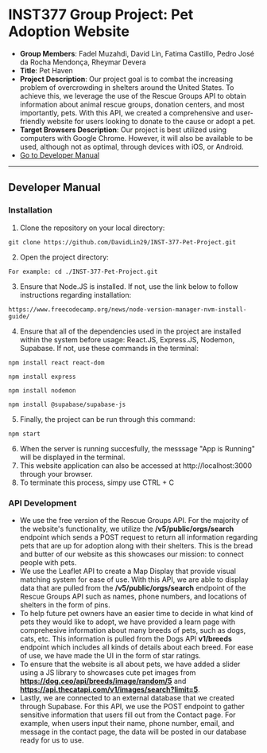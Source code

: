 # INST377 Group Project: Pet Adoption Website

- **Group Members**: Fadel Muzahdi, David Lin, Fatima Castillo, Pedro José da Rocha Mendonça, Rheymar Devera
- **Title**: Pet Haven
- **Project Description**: Our project goal is to combat the increasing problem of overcrowding in shelters around the United States. To achieve this, we leverage the use of the Rescue Groups API to obtain information about animal rescue groups, donation centers, and most importantly, pets. With this API, we created a comprehensive and user-friendly website for users looking to donate to the cause or adopt a pet.
- **Target Browsers Description**: Our project is best utilized using computers with Google Chrome. However, it will also be available to be used, although not as optimal, through devices with iOS, or Android.
- [Go to Developer Manual](#developer-manual)

---

## Developer Manual
### Installation

1. Clone the repository on your local directory:
```
git clone https://github.com/DavidLin29/INST-377-Pet-Project.git
```
2. Open the project directory:
```
For example: cd ./INST-377-Pet-Project.git
```
3. Ensure that Node.JS is installed. If not, use the link below to follow instructions regarding installation:
```
https://www.freecodecamp.org/news/node-version-manager-nvm-install-guide/
```
4. Ensure that all of the dependencies used in the project are installed within the system before usage: React.JS, Express.JS, Nodemon, Supabase. If not, use these commands in the terminal:
```
npm install react react-dom
```
```
npm install express
```
```
npm install nodemon
```
```
npm install @supabase/supabase-js
```
5. Finally, the project can be run through this command:
```
npm start
```
6. When the server is running succesfully, the messsage "App is Running" will be displayed in the terminal.
7. This website application can also be accessed at http://localhost:3000 through your browser.
8. To terminate this process, simpy use CTRL + C 

### API Development
- We use the free version of the Rescue Groups API. For the majority of the website's functionality, we utilize the **/v5/public/orgs/search** endpoint which sends a POST request to return all information regarding pets that are up for adoption along with their shelters. This is the bread and butter of our website as this showcases our mission: to connect people with pets.
- We use the Leaflet API to create a Map Display that provide visual matching system for ease of use. With this API, we are able to display data that are pulled from the **/v5/public/orgs/search** endpoint of the Rescue Groups API such as names, phone numbers, and locations of shelters in the form of pins.
- To help future pet owners have an easier time to decide in what kind of pets they would like to adopt, we have provided a learn page with comprehesive information about many breeds of pets, such as dogs, cats, etc. This information is pulled from the Dogs API **v1/breeds** endpoint which includes all kinds of details about each breed. For ease of use, we have made the UI in the form of star ratings.
- To ensure that the website is all about pets, we have added a slider using a JS library to showcases cute pet images from **https://dog.ceo/api/breeds/image/random/5** and **https://api.thecatapi.com/v1/images/search?limit=5**.
- Lastly, we are connected to an external database that we created through Supabase. For this API, we use the POST endpoint to gather sensitive information that users fill out from the Contact page. For example, when users input their name, phone number, email, and message in the contact page, the data will be posted in our database ready for us to use.